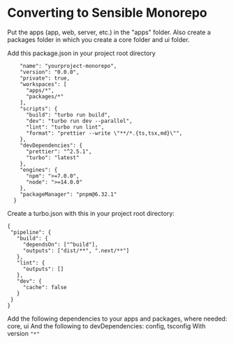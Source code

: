 # Converting to Sensible Monorepo

Put the apps (app, web, server, etc.) in the "apps" folder.
Also create a packages folder in which you create a core folder and ui folder.

Add this package.json in your project root directory

```{
    "name": "yourproject-monorepo",
    "version": "0.0.0",
    "private": true,
    "workspaces": [
      "apps/*",
      "packages/*"
    ],
    "scripts": {
      "build": "turbo run build",
      "dev": "turbo run dev --parallel",
      "lint": "turbo run lint",
      "format": "prettier --write \"**/*.{ts,tsx,md}\"",
    },
    "devDependencies": {
      "prettier": "^2.5.1",
      "turbo": "latest"
    },
    "engines": {
      "npm": ">=7.0.0",
      "node": ">=14.0.0"
    },
    "packageManager": "pnpm@6.32.1"
  }
```

Create a turbo.json with this in your project root directory:

```
{
 "pipeline": {
   "build": {
     "dependsOn": ["^build"],
     "outputs": ["dist/**", ".next/**"]
   },
   "lint": {
     "outputs": []
   },
   "dev": {
     "cache": false
   }
 }
}
```

Add the following dependencies to your apps and packages, where needed: core, ui
And the following to devDependencies: config, tsconfig
With version `"*"`
